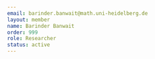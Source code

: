 ```yaml
---
email: barinder.banwait@math.uni-heidelberg.de
layout: member
name: Barinder Banwait
order: 999
role: Researcher
status: active
---
```


